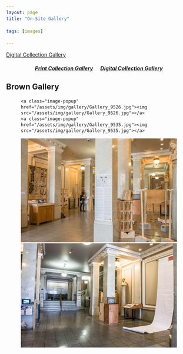 ```yaml
---
layout: page
title: "On-Site Gallery"

tags: [images]

---
```


[Digital Collection Gallery](http://nolegacyexhibit.github.io/gallery/digitalgallery)

<h5 align="center"><a href="http://nolegacyexhibit.github.io/gallery/printgallery">Print Collection Gallery</a>&nbsp;&nbsp;&nbsp;&nbsp;&nbsp;&nbsp;<a href="http://nolegacyexhibit.github.io/gallery/digitalgallery">Digital Collection Gallery</a></h5>

<h2>Brown Gallery</h2>

<figure class="half">

	<a class="image-popup" href="/assets/img/gallery/Gallery_9526.jpg"><img src="/assets/img/gallery/Gallery_9526.jpg"></a>
	<a class="image-popup" href="/assets/img/gallery/Gallery_9535.jpg"><img src="/assets/img/gallery/Gallery_9535.jpg"></a>
</figure>
<figure class="half">
	<a class="image-popup" href="/assets/img/gallery/Gallery_9417.jpg"><img src="/assets/img/gallery/Gallery_9417.jpg"></a>
	<a class="image-popup" href="/assets/img/gallery/Gallery_9521.jpg"><img src="/assets/img/gallery/Gallery_9521.jpg"></a>
</figure>
<!-- <figure class="half">
	<img src="/assets/img/gallery/Gallery_acknowledgements.png">
	<img src="/assets/img/gallery/Gallery_floorplan.png">
</figure> -->
<br/>


